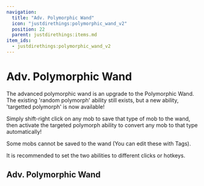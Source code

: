 ```yaml
---
navigation:
  title: "Adv. Polymorphic Wand"
  icon: "justdirethings:polymorphic_wand_v2"
  position: 22
  parent: justdirethings:items.md
item_ids:
  - justdirethings:polymorphic_wand_v2
---
```


# Adv. Polymorphic Wand

The advanced polymorphic wand is an upgrade to the Polymorphic Wand. The existing 'random polymorph' ability still exists, but a new ability, 'targetted polymorph' is now available!

Simply shift-right click on any mob to save that type of mob to the wand, then activate the targeted polymorph ability to convert any mob to that type automatically!

Some mobs cannot be saved to the wand (You can edit these with Tags).

It is recommended to set the two abilities to different clicks or hotkeys.

## Adv. Polymorphic Wand



<Recipe id="justdirethings:polymorphic_wand_v2" />

